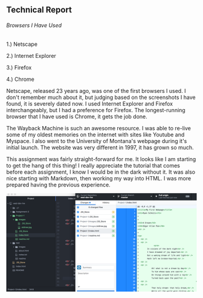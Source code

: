 ## Technical Report

###### Browsers I Have Used
1.) Netscape

2.) Internet Explorer

3.) Firefox

4.) Chrome

Netscape, released 23 years ago, was one of the first browsers I used. I don't remember much about it, but judging based on the screenshots I have found, it is severely dated now. I used Internet Explorer and Firefox interchangeably, but I had a preference for Firefox. The longest-running browser that I have used is Chrome, it gets the job done.

The Wayback Machine is such an awesome resource. I was able to re-live some of my oldest memories on the internet with sites like Youtube and Myspace. I also went to the University of Montana's webpage during it's initial launch. The website was very different in 1997, it has grown so much.

This assignment was fairly straight-forward for me. It looks like I am starting to get the hang of this thing! I really appreciate the tutorial that comes before each assignment, I know I would be in the dark without it. It was also nice starting with Markdown, then working my way into HTML. I was more prepared having the previous experience.

![Progress](./Images/screenshot.png)
